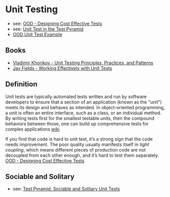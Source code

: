 # Unit Testing
- see: [OOD - Designing Cost Effective Tests](/pages/ood-designing-cost-effective-tests)
- see: [Unit Test in the Test Pyramid](/pages/test-pyramid#unit-tests)
- [OOD Unit Test Example](/pages/ood-designing-cost-effective-tests#proving-the-public-interface--unit-test-example)

## Books
- [Vladimir Khorikov -  Unit Testing Principles, Practices, and Patterns](https://www.manning.com/books/unit-testing)
- [Jay Fields - Working Effectively with Unit Tests](https://leanpub.com/wewut)

## Definition
Unit tests are typically automated tests written and run by software developers to ensure that a section of an application (known as the "unit") meets its design and behaves as intended.
In object-oriented programming, a unit is often an entire interface, such as a class, or an individual method. By writing tests first for the smallest testable units, then the compound behaviors between those, one can build up comprehensive tests for complex applications [wiki](https://en.wikipedia.org/wiki/Unit_testing)

If you find that code is hard to unit test, it’s a strong sign that the code needs improvement. The poor quality usually manifests itself in _tight coupling_, which means different pieces of production code are not decoupled from each other enough, and it’s hard to test them separately. [OOD - Designing Cost Effective Tests](/pages/ood-designing-cost-effective-tests)

## Sociable and Solitary
- see: [Test Pyramid: Sociable and Solitary Unit Tests](/pages/test-pyramid#sociable-and-solitary-unit-tests)
